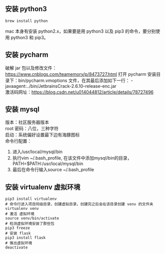## 安装 python3

```bash
brew install python
```
mac 本身有安装 python2.x，如果要是用 python3 以及 pip3 的命令，要分别使用 python3 和 pip3。


## 安装 pycharm

破解 jar 包以及修改文件：
https://www.cnblogs.com/teamemory/p/8473727.html
打开 pycharm 安装目录下：bin/pycharm.vmoptions 文件，在其最后添加如下一行：
-javaagent:../bin/JetbrainsCrack-2.6.10-release-enc.jar  
激活码网址：https://blog.csdn.net/u014044812/article/details/78727496

## 安装 mysql

版本：社区服务器版本  
root 密码：八位，三种字符  
启动：系统偏好设置最下边有海豚图标  
命令行配置：  
1. 进入/usr/local/mysql/bin  
2. 执行vim ~/.bash_profile, 在该文件中添加mysql/bin的目录，PATH=$PATH:/usr/local/mysql/bin  
3. 最后在命令行输入source ~/.bash_profile  

## 安装 virtualenv 虚拟环境  

```bsah
pip3 install virtualenv
# 命令行进入项目同级目录，创建虚拟目录，创建完之后会在该目录创建 venv 的文件夹
virtualenv venv
# 激活 虚拟环境
source venv/bin/activate
# 检测虚拟环境安装了那些包
pip3 freeze
# 安装 flask
pip3 install flask
# 推出虚拟环境
deactivate
```
